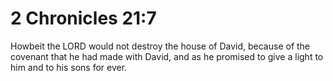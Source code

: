 # 2 Chronicles 21:7

Howbeit the LORD would not destroy the house of David, because of the covenant that he had made with David, and as he promised to give a light to him and to his sons for ever.